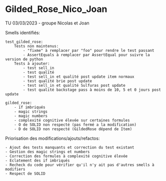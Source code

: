# Gilded_Rose_Nico_Joan
TU 03/03/2023 - groupe Nicolas et Joan


Smells identifiés:

    test_gilded_rose:
        Tests non maintenus: 
            - "fixme" à remplacer par "foo" pour rendre le test passant
            - AssertEquals à remplacer par AssertEqual pour suivre la version de python
        Tests à ajouter:
            - test sell_in
            - test qualité
            - test sell_in et qualité post update item normaux
            - test qualité brie post update
            - test sell_in et qualité Sulfuras post update
            - test qualité backstage pass à moins de 10, 5 et 0 jours post update
            
    gilded_rose:
        - if imbriqués
        - magic strings
        - magic numbers
        - complexité cognitive élevée sur certaines formules
        - O de SOLID non respecté (pas fermé a la modification)
        - D de SOLID non respecté (GildedRose dépend de Item)
        
        
Priorisation des modifications/ajouts/refactos:

    - Ajout des tests manquants et correction du test existant
    - Gestion des magic strings et numbers
    - Correction des formules à complexité cognitive élevée
    - Eclatement des if imbriqués
    - Recheck du code pour vérifier qu'il n'y ait pas d'autres smells à modifiers
    - Respect de SOLID
